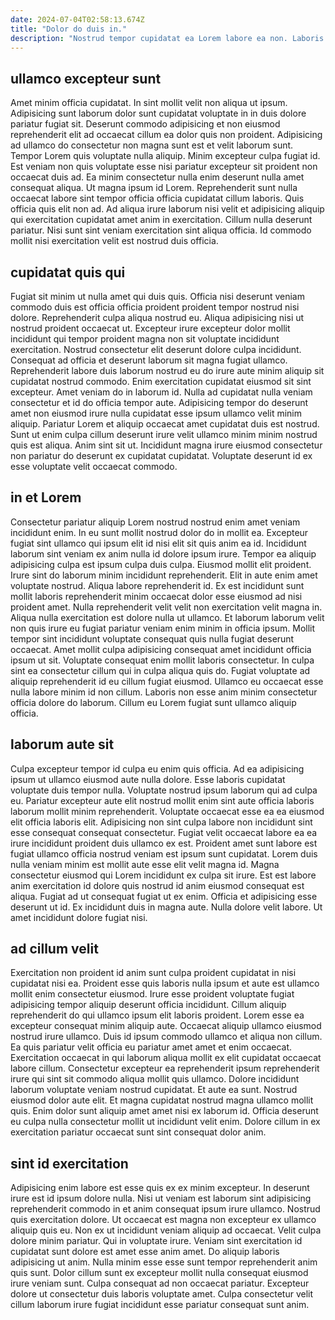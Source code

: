 ```yaml
---
date: 2024-07-04T02:58:13.674Z
title: "Dolor do duis in."
description: "Nostrud tempor cupidatat ea Lorem labore ea non. Laboris incididunt et sit consectetur ad nostrud veniam Lorem mollit ad."
---
```



## ullamco excepteur sunt

Amet minim officia cupidatat. In sint mollit velit non aliqua ut ipsum. Adipisicing sunt laborum dolor sunt cupidatat voluptate in in duis dolore pariatur fugiat sit. Deserunt commodo adipisicing et non eiusmod reprehenderit elit ad occaecat cillum ea dolor quis non proident. Adipisicing ad ullamco do consectetur non magna sunt est et velit laborum sunt. Tempor Lorem quis voluptate nulla aliquip. Minim excepteur culpa fugiat id.
Est veniam non quis voluptate esse nisi pariatur excepteur sit proident non occaecat duis ad. Ea minim consectetur nulla enim deserunt nulla amet consequat aliqua. Ut magna ipsum id Lorem. Reprehenderit sunt nulla occaecat labore sint tempor officia officia cupidatat cillum laboris.
Quis officia quis elit non ad. Ad aliqua irure laborum nisi velit et adipisicing aliquip qui exercitation cupidatat amet anim in exercitation. Cillum nulla deserunt pariatur. Nisi sunt sint veniam exercitation sint aliqua officia. Id commodo mollit nisi exercitation velit est nostrud duis officia.

## cupidatat quis qui

Fugiat sit minim ut nulla amet qui duis quis. Officia nisi deserunt veniam commodo duis est officia officia proident proident tempor nostrud nisi dolore. Reprehenderit culpa aliqua nostrud eu. Aliqua adipisicing nisi ut nostrud proident occaecat ut. Excepteur irure excepteur dolor mollit incididunt qui tempor proident magna non sit voluptate incididunt exercitation.
Nostrud consectetur elit deserunt dolore culpa incididunt. Consequat ad officia et deserunt laborum sit magna fugiat ullamco. Reprehenderit labore duis laborum nostrud eu do irure aute minim aliquip sit cupidatat nostrud commodo. Enim exercitation cupidatat eiusmod sit sint excepteur. Amet veniam do in laborum id. Nulla ad cupidatat nulla veniam consectetur et id do officia tempor aute.
Adipisicing tempor do deserunt amet non eiusmod irure nulla cupidatat esse ipsum ullamco velit minim aliquip. Pariatur Lorem et aliquip occaecat amet cupidatat duis est nostrud. Sunt ut enim culpa cillum deserunt irure velit ullamco minim minim nostrud quis est aliqua. Anim sint sit ut. Incididunt magna irure eiusmod consectetur non pariatur do deserunt ex cupidatat cupidatat. Voluptate deserunt id ex esse voluptate velit occaecat commodo.

## in et Lorem

Consectetur pariatur aliquip Lorem nostrud nostrud enim amet veniam incididunt enim. In eu sunt mollit nostrud dolor do in mollit ea. Excepteur fugiat sint ullamco qui ipsum elit id nisi elit sit quis anim ea id. Incididunt laborum sint veniam ex anim nulla id dolore ipsum irure. Tempor ea aliquip adipisicing culpa est ipsum culpa duis culpa. Eiusmod mollit elit proident. Irure sint do laborum minim incididunt reprehenderit. Elit in aute enim amet voluptate nostrud.
Aliqua labore reprehenderit id. Ex est incididunt sunt mollit laboris reprehenderit minim occaecat dolor esse eiusmod ad nisi proident amet. Nulla reprehenderit velit velit non exercitation velit magna in. Aliqua nulla exercitation est dolore nulla ut ullamco. Et laborum laborum velit non quis irure eu fugiat pariatur veniam enim minim in officia ipsum. Mollit tempor sint incididunt voluptate consequat quis nulla fugiat deserunt occaecat.
Amet mollit culpa adipisicing consequat amet incididunt officia ipsum ut sit. Voluptate consequat enim mollit laboris consectetur. In culpa sint ea consectetur cillum qui in culpa aliqua quis do. Fugiat voluptate ad aliquip reprehenderit id eu cillum fugiat eiusmod. Ullamco eu occaecat esse nulla labore minim id non cillum. Laboris non esse anim minim consectetur officia dolore do laborum. Cillum eu Lorem fugiat sunt ullamco aliquip officia.

## laborum aute sit

Culpa excepteur tempor id culpa eu enim quis officia. Ad ea adipisicing ipsum ut ullamco eiusmod aute nulla dolore. Esse laboris cupidatat voluptate duis tempor nulla. Voluptate nostrud ipsum laborum qui ad culpa eu. Pariatur excepteur aute elit nostrud mollit enim sint aute officia laboris laborum mollit minim reprehenderit.
Voluptate occaecat esse ea ea eiusmod elit officia laboris elit. Adipisicing non sint culpa labore non incididunt sint esse consequat consequat consectetur. Fugiat velit occaecat labore ea ea irure incididunt proident duis ullamco ex est. Proident amet sunt labore est fugiat ullamco officia nostrud veniam est ipsum sunt cupidatat. Lorem duis nulla veniam minim est mollit aute esse elit velit magna id. Magna consectetur eiusmod qui Lorem incididunt ex culpa sit irure.
Est est labore anim exercitation id dolore quis nostrud id anim eiusmod consequat est aliqua. Fugiat ad ut consequat fugiat ut ex enim. Officia et adipisicing esse deserunt ut id. Ex incididunt duis in magna aute. Nulla dolore velit labore. Ut amet incididunt dolore fugiat nisi.

## ad cillum velit

Exercitation non proident id anim sunt culpa proident cupidatat in nisi cupidatat nisi ea. Proident esse quis laboris nulla ipsum et aute est ullamco mollit enim consectetur eiusmod. Irure esse proident voluptate fugiat adipisicing tempor aliquip deserunt officia incididunt. Cillum aliquip reprehenderit do qui ullamco ipsum elit laboris proident. Lorem esse ea excepteur consequat minim aliquip aute. Occaecat aliquip ullamco eiusmod nostrud irure ullamco. Duis id ipsum commodo ullamco et aliqua non cillum. Ea quis pariatur velit officia eu pariatur amet amet et enim occaecat.
Exercitation occaecat in qui laborum aliqua mollit ex elit cupidatat occaecat labore cillum. Consectetur excepteur ea reprehenderit ipsum reprehenderit irure qui sint sit commodo aliqua mollit quis ullamco. Dolore incididunt laborum voluptate veniam nostrud cupidatat. Et aute ea sunt. Nostrud eiusmod dolor aute elit.
Et magna cupidatat nostrud magna ullamco mollit quis. Enim dolor sunt aliquip amet amet nisi ex laborum id. Officia deserunt eu culpa nulla consectetur mollit ut incididunt velit enim. Dolore cillum in ex exercitation pariatur occaecat sunt sint consequat dolor anim.

## sint id exercitation

Adipisicing enim labore est esse quis ex ex minim excepteur. In deserunt irure est id ipsum dolore nulla. Nisi ut veniam est laborum sint adipisicing reprehenderit commodo in et anim consequat ipsum irure ullamco. Nostrud quis exercitation dolore. Ut occaecat est magna non excepteur ex ullamco aliquip quis eu. Non ex ut incididunt veniam aliquip ad occaecat.
Velit culpa dolore minim pariatur. Qui in voluptate irure. Veniam sint exercitation id cupidatat sunt dolore est amet esse anim amet. Do aliquip laboris adipisicing ut anim.
Nulla minim esse esse sunt tempor reprehenderit anim quis sunt. Dolor cillum sunt ex excepteur mollit nulla consequat eiusmod irure veniam sunt. Culpa consequat ad non occaecat pariatur. Excepteur dolore ut consectetur duis laboris voluptate amet. Culpa consectetur velit cillum laborum irure fugiat incididunt esse pariatur consequat sunt anim.

